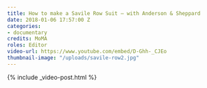 ```yaml
---
title: How to make a Savile Row Suit – with Anderson & Sheppard
date: 2018-01-06 17:57:00 Z
categories:
- documentary
credits: MoMA
roles: Editor
video-url: https://www.youtube.com/embed/D-Ghh-_CJEo
thumbnail-image: "/uploads/savile-row2.jpg"
---
```


{% include _video-post.html %}
